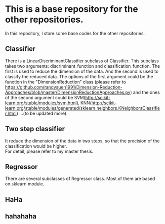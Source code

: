 # This is a base repository for the other repositories.
In this repository, I store some base codes for the other repositories.


## Classifier
There is a LinearDiscriminantClassifier subclass of Classifier. This subclass takes two 
arguments: discriminant_function and classification_function. The first is used to reduce the 
dimension of the data. And the second is used to classify the reduced data.
The options of the first argument could be the function in the "DimensionReduction" class 
(please refer to https://github.com/randysuen1991/Dimension-Reduction-Approaches/blob/master/DimensionReductionApproaches.py)
and the ones of the second argument could be SVM(http://scikit-learn.org/stable/modules/svm.html), 
KNN(http://scikit-learn.org/stable/modules/generated/sklearn.neighbors.KNeighborsClassifier.html) ...(to be updated more).

## Two step classifier
It reduce the dimension of the data in two steps, so that the precision of the classification would be 
higher. <br>
For detail, please refer to my master thesis.

## Regressor
There are several subclasses of Regressor class. Most of them are based on sklearn module.

## HaHa

## hahahaha